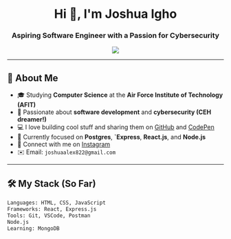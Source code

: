 <h1 align="center">Hi 👋, I'm Joshua Igho</h1>
<h3 align="center">Aspiring Software Engineer with a Passion for Cybersecurity</h3>

<p align="center">
  <img src="https://readme-typing-svg.demolab.com/?lines=Computer+Science+Student+at+AFIT;Future+CEH+Candidate;Learning+&+Building+Daily;Love+for+Web+and+Security&font=Fira+Code&center=true&width=440&height=45&color=00F9FF&vCenter=true" />
</p>

---

## 🚀 About Me

- 🎓 Studying **Computer Science** at the **Air Force Institute of Technology (AFIT)**
- 🧠 Passionate about **software development** and **cybersecurity (CEH dreamer!)**
- 💻 I love building cool stuff and sharing them on [GitHub](https://github.com/JoshuaIgho) and [CodePen](https://codepen.io/your-work)
- 🌱 Currently focused on **Postgres**, **`Express**, **React.js**, and **Node.js**
- 📸 Connect with me on [Instagram](https://www.instagram.com/warrii___/)
- ✉️ Email: `joshuaalex822@gmail.com`

---

## 🛠️ My Stack (So Far)

```bash
Languages: HTML, CSS, JavaScript
Frameworks: React, Express.js
Tools: Git, VSCode, Postman
Node.js
Learning: MongoDB
